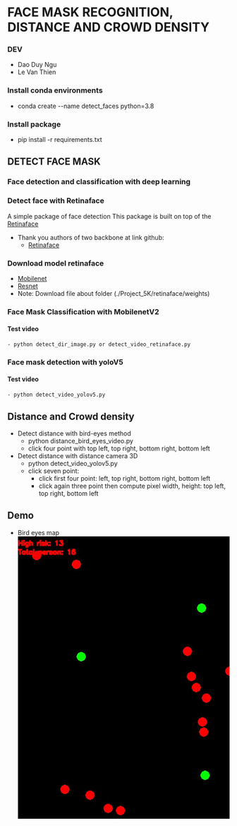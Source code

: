 # FACE MASK RECOGNITION, DISTANCE AND CROWD DENSITY
### DEV
- Dao Duy Ngu
- Le Van Thien
### Install conda environments
- conda create --name detect_faces python=3.8
### Install package
- pip install -r requirements.txt
## DETECT FACE MASK
### Face detection and classification with deep learning
### Detect face with Retinaface
A simple package of face detection
This package is built on top of the [Retinaface](https://github.com/biubug6/Pytorch_Retinaface)

- Thank you authors of two backbone at link github:
    - [Retinaface](https:/ttps://github.com/hphuongdhsp/retinaface)
### Download model retinaface
- [Mobilenet](https://drive.google.com/drive/folders/1nvKaj3pZJNJmxEWWYSCu-Xe1B3iBQKVr?usp=sharing)
- [Resnet](https://drive.google.com/drive/folders/1nvKaj3pZJNJmxEWWYSCu-Xe1B3iBQKVr?usp=sharing)
- Note: Download file about folder (./Project_5K/retinaface/weights)
### Face Mask Classification with MobilenetV2
#### Test video
    - python detect_dir_image.py or detect_video_retinaface.py
### Face mask detection with yoloV5
#### Test video
    - python detect_video_yolov5.py
## Distance and Crowd density
- Detect distance with bird-eyes method 
    - python distance_bird_eyes_video.py
    - click four point with top left, top right, bottom right, bottom left
- Detect distance with distance camera 3D
    - python detect_video_yolov5.py
    - click seven point:
      - click first four point: left, top right, bottom right, bottom left
      - click again three point then compute pixel width, height: top left, top right, bottom left
## Demo
- Bird eyes map
![](https://github.com/DuyNguDao/Project-Covid19/blob/master/bird_eyes_map.gif)
